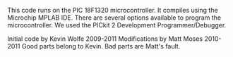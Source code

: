 This code runs on the PIC 18F1320 microcontroller. It compiles using the Microchip MPLAB IDE. There are several options available to program the microcontroller. We used the PICkit 2 Development Programmer/Debugger.

Initial code by Kevin Wolfe 2009-2011
Modifications by Matt Moses 2010-2011
Good parts belong to Kevin. 
Bad parts are Matt's fault.